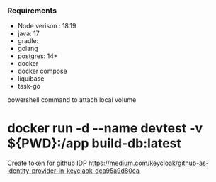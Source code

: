 ### Requirements
- Node verison : 18.19
- java: 17
- gradle:
- golang
- postgres: 14+
- docker
- docker compose
- liquibase
- task-go



powershell command to attach local volume
# docker run -d --name devtest -v ${PWD}:/app  build-db:latest


Create token for github IDP
https://medium.com/keycloak/github-as-identity-provider-in-keyclaok-dca95a9d80ca